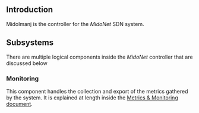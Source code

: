## Introduction

Midolmanj is the controller for the *MidoNet* SDN system.

## Subsystems

There are multiple logical components inside the *MidoNet* controller that are
discussed below

### Monitoring

This component handles the collection and export of the metrics gathered by the
system. It is explained at length inside the [Metrics & Monitoring document](monitoring.md).
